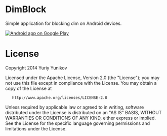 DimBlock
========

Simple application for blocking dim on Android devices.

<a href="https://play.google.com/store/apps/details?id=com.yyunikov.dimblock">
  <img alt="Android app on Google Play"
       src="https://developer.android.com/images/brand/en_app_rgb_wo_60.png" />
</a>

License
=================

   Copyright 2014 Yuriy Yunikov

   Licensed under the Apache License, Version 2.0 (the "License");
   you may not use this file except in compliance with the License.
   You may obtain a copy of the License at

       http://www.apache.org/licenses/LICENSE-2.0

   Unless required by applicable law or agreed to in writing, software
   distributed under the License is distributed on an "AS IS" BASIS,
   WITHOUT WARRANTIES OR CONDITIONS OF ANY KIND, either express or implied.
   See the License for the specific language governing permissions and
   limitations under the License.
